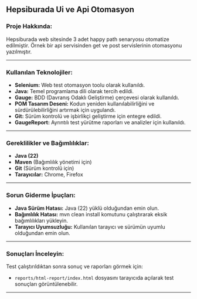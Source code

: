 ## Hepsiburada Ui ve Api Otomasyon

### Proje Hakkında:

Hepsiburada web sitesinde 3 adet happy path senaryosu otomatize edilmiştir.
Örnek bir api servisinden get ve post servislerinin otomasyonu yazılmıştır.
 
---

### Kullanılan Teknolojiler:

- **Selenium:** Web test otomasyon toolu olarak kullanıldı.
- **Java:** Temel programlama dili olarak tercih edildi.
- **Gauge:** BDD (Davranış Odaklı Geliştirme) çerçevesi olarak kullanıldı.
- **POM Tasarım Deseni:** Kodun yeniden kullanılabilirliğini ve sürdürülebilirliğini artırmak için uygulandı.
- **Git:** Sürüm kontrolü ve işbirlikçi geliştirme için entegre edildi.
- **GaugeReport:** Ayrıntılı test yürütme raporları ve analizler için kullanıldı.

---

### Gereklilikler ve Bağımlılıklar:

- **Java (22)**
- **Maven** (Bağımlılık yönetimi için)
- **Git** (Sürüm kontrolü için)
- **Tarayıcılar:** Chrome, Firefox

---

### Sorun Giderme İpuçları:

- **Java Sürüm Hatası:**  Java (22) yüklü olduğundan emin olun.
- **Bağımlılık Hatası:** mvn clean install komutunu çalıştırarak eksik bağımlılıkları yükleyin.
- **Tarayıcı Uyumsuzluğu:** Kullanılan tarayıcı ve sürümün uyumlu olduğundan emin olun.

---

### Sonuçları İnceleyin:

Test çalıştırıldıktan sonra sonuç ve raporları görmek için:
- `reports/html-report/index.html` dosyasını tarayıcıda açılarak test sonuçları görüntülenebilir.

---